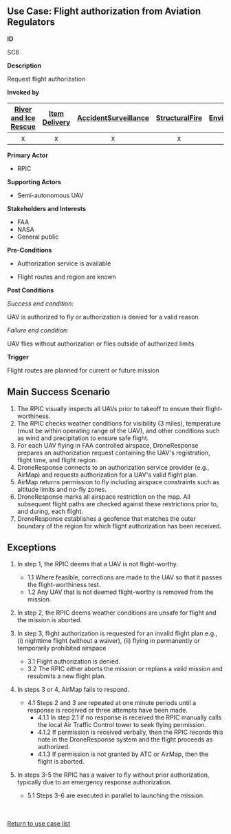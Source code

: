 ## Use Case: Flight authorization from Aviation Regulators

**ID**

SC6

**Description**

Request flight authorization

**Invoked by**

| [River and Ice Rescue](../main/RiverRescue.md) | [Item Delivery](../main/ItemDelivery.md)| [AccidentSurveillance](../main/AccidentSurveillance.md) | [StructuralFire](../main/StructuralFire.md) | [EnvironmentalSampling](../main/EnvironmentalSampling.md) |
| :------: | :--------: | :--------: | :------: |:------: |
| x | x | x | x | x|

**Primary Actor**

- RPIC

**Supporting Actors**

- Semi-autonomous UAV

**Stakeholders and Interests**

- FAA
- NASA
- General public

**Pre-Conditions**

- Authorization service is available

- Flight routes and region are known

**Post Conditions**

_Success end condition:_

UAV is authorized to fly or authorization is denied for a valid reason

_Failure end condition:_

UAV flies without authorization or flies outside of authorized limits

**Trigger**

Flight routes are planned for current or future mission


## Main Success Scenario

1. The RPIC visually inspects all UAVs prior to takeoff to ensure their flight-worthiness.
2. The RPIC checks weather conditions for visibility (3 miles), temperature (must be within operating range of the UAV), and other conditions such as wind and precipitation to ensure safe flight.
3. For each UAV flying in FAA controlled airspace, DroneResponse prepares an authorization request containing the UAV's registration, flight time, and flight region.
4. DroneResponse connects to an authorization service provider (e.g., AirMap) and requests authorization for a UAV's valid flight plan.
5. AirMap returns permission to fly including airspace constraints such as altitude limits and no-fly zones.
6. DroneResponse marks all airspace restriction on the map.  All subsequent flight paths are checked against these restrictions prior to, and during, each flight.
7. DroneResponse establishes a geofence that matches the outer boundary of the region for which flight authorization has been received.

## Exceptions

1. In step 1, the RPIC deems that a UAV is not flight-worthy.
   * 1.1 Where feasible, corrections are made to the UAV so that it passes the flight-worthiness test.
   * 1.2 Any UAV that is not deemed flight-worthy is removed from the mission.
   
2. In step 2, the RPIC deems weather conditions are unsafe for flight and the mission is aborted.
   
3. In step 3, flight authorization is requested for an invalid flight plan e.g., (i) nighttime flight (without a waiver), (ii) flying in permanently or temporarily prohibited airspace
   * 3.1 Flight authorization is denied.
   * 3.2 The RPIC either aborts the mission or replans a valid mission and resubmits a new flight plan.
   
4. In steps 3 or 4, AirMap fails to respond.
   * 4.1 Steps 2 and 3 are repeated at one minute periods until a response is received or three attempts have been made.
      * 4.1.1 In step 2.1 if no response is received the RPIC manually calls the local Air Traffic Control tower to seek flying permission.
	  * 4.1.2 If permission is received verbally, then the RPIC records this note in the DroneResponse system and the flight proceeds as authorized.
	  * 4.1.3 If permission is not granted by ATC or AirMap, then the flight is aborted.

5. In steps 3-5 the RPIC has a waiver to fly without prior authorization, typically due to an emergency response authorization.
   * 5.1 Steps 3-6 are executed in parallel to launching the mission.
   
<br><br>
[Return to use case list](../../README.md) 
